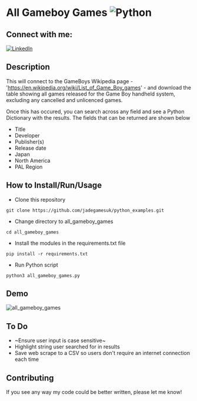 # All Gameboy Games ![Python](https://img.shields.io/badge/python-3670A0?style=for-the-badge&logo=python&logoColor=ffdd54)

## Connect with me:
[![LinkedIn](https://img.shields.io/badge/linkedin-%230077B5.svg?style=for-the-badge&logo=linkedin&logoColor=white)](https://uk.linkedin.com/in/efe-enobakhare)

## Description
This will connect to the GameBoys Wikipedia page - 'https://en.wikipedia.org/wiki/List_of_Game_Boy_games' - and download the table showing all games released for the Game Boy handheld system, excluding any cancelled and unlicenced games.

Once this has occured, you can search across any field and see a Python Dictionary with the results. The fields that can be returned are shown below
- Title
- Developer
- Publisher(s)
- Release date
-   Japan
-   North America
-   PAL Region

## How to Install/Run/Usage
- Clone this repository
```
git clone https://github.com/jadegamesuk/python_examples.git
```
- Change directory to all_gameboy_games
```
cd all_gameboy_games
```
- Install the modules in the requirements.txt file
```
pip install -r requirements.txt
```
- Run Python script
```
python3 all_gameboy_games.py
```

## Demo
![all_gameboy_games](https://github.com/jadegamesuk/python_examples/assets/39485724/4863de94-e402-464d-9722-e4766d188be4)


## To Do
- ~Ensure user input is case sensitive~
- Highlight string user searched for in results
- Save web scrape to a CSV so users don't require an internet connection each time 

## Contributing
If you see any way my code could be better written, please let me know!


